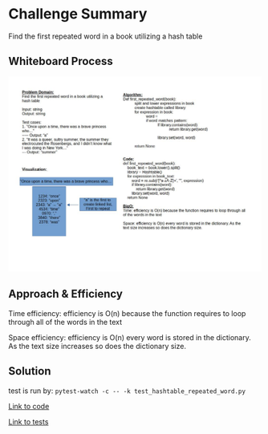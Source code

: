 # Challenge Summary

Find the first repeated word in a book utilizing a hash table

## Whiteboard Process

![Challenge 31 whiteboard](challenge31.jpg)

## Approach & Efficiency

Time efficiency: efficiency is O(n) because the function requires to loop through all of the words in the text

Space efficiency: efficiency is O(n) every word is stored in the dictionary. As the text size increases so does the dictionary size.

## Solution

test is run by: `pytest-watch -c -- -k test_hashtable_repeated_word.py`

[Link to code](../../code_challenges/hashtable_repeated_word.py)

[Link to tests](../../tests/code_challenges/test_hashtable_repeated_word.py)
